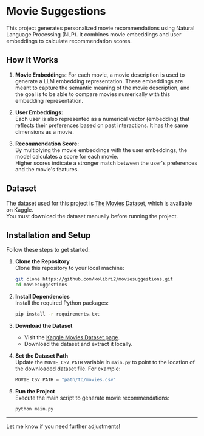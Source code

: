 # Movie Suggestions

This project generates personalized movie recommendations using Natural Language Processing (NLP). It combines movie embeddings and user embeddings to calculate recommendation scores.

## How It Works

1. **Movie Embeddings:**
   For each movie, a movie description is used to generate a LLM embedding representation. These embeddings are meant to capture the semantic meaning of the movie description, and
   the goal is to be able to compare movies numerically with this embedding representation. 
   
2. **User Embeddings:**  
   Each user is also represented as a numerical vector (embedding) that reflects their preferences based on past interactions. It has the same dimensions as a movie.

3. **Recommendation Score:**  
   By multiplying the movie embeddings with the user embeddings, the model calculates a score for each movie.  
   Higher scores indicate a stronger match between the user's preferences and the movie's features.

## Dataset

The dataset used for this project is [The Movies Dataset](https://www.kaggle.com/datasets/rounakbanik/the-movies-dataset), which is available on Kaggle.  
You must download the dataset manually before running the project.

## Installation and Setup

Follow these steps to get started:

1. **Clone the Repository**  
   Clone this repository to your local machine:
   ```bash
   git clone https://github.com/kolibri2/moviesuggestions.git
   cd moviesuggestions
   ```

2. **Install Dependencies**  
   Install the required Python packages:
   ```bash
   pip install -r requirements.txt
   ```

3. **Download the Dataset**  
   - Visit the [Kaggle Movies Dataset page](https://www.kaggle.com/datasets/rounakbanik/the-movies-dataset).
   - Download the dataset and extract it locally.

4. **Set the Dataset Path**  
   Update the `MOVIE_CSV_PATH` variable in `main.py` to point to the location of the downloaded dataset file. For example:
   ```python
   MOVIE_CSV_PATH = "path/to/movies.csv"
   ```

5. **Run the Project**  
   Execute the main script to generate movie recommendations:
   ```bash
   python main.py
   ```

---

Let me know if you need further adjustments!

